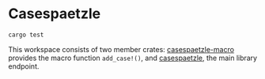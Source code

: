 # Casespaetzle

```
cargo test
```

This workspace consists of two member crates: [casespaetzle-macro](https://github.com/Anatoly03/casespaetzle/tree/master/casespaetzle-macro) provides the macro function `add_case!()`, and [casespaetzle](https://github.com/Anatoly03/casespaetzle/tree/master/casespaetzle), the main library endpoint.